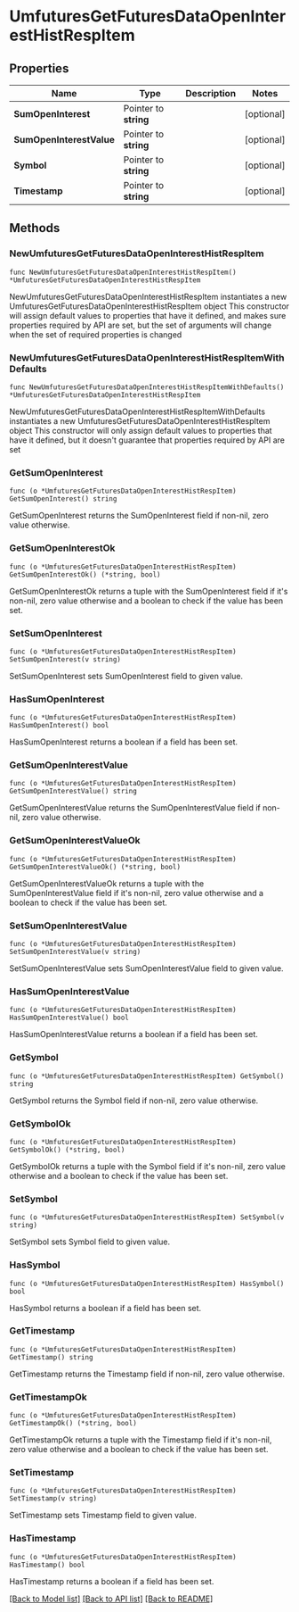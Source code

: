 # UmfuturesGetFuturesDataOpenInterestHistRespItem

## Properties

Name | Type | Description | Notes
------------ | ------------- | ------------- | -------------
**SumOpenInterest** | Pointer to **string** |  | [optional] 
**SumOpenInterestValue** | Pointer to **string** |  | [optional] 
**Symbol** | Pointer to **string** |  | [optional] 
**Timestamp** | Pointer to **string** |  | [optional] 

## Methods

### NewUmfuturesGetFuturesDataOpenInterestHistRespItem

`func NewUmfuturesGetFuturesDataOpenInterestHistRespItem() *UmfuturesGetFuturesDataOpenInterestHistRespItem`

NewUmfuturesGetFuturesDataOpenInterestHistRespItem instantiates a new UmfuturesGetFuturesDataOpenInterestHistRespItem object
This constructor will assign default values to properties that have it defined,
and makes sure properties required by API are set, but the set of arguments
will change when the set of required properties is changed

### NewUmfuturesGetFuturesDataOpenInterestHistRespItemWithDefaults

`func NewUmfuturesGetFuturesDataOpenInterestHistRespItemWithDefaults() *UmfuturesGetFuturesDataOpenInterestHistRespItem`

NewUmfuturesGetFuturesDataOpenInterestHistRespItemWithDefaults instantiates a new UmfuturesGetFuturesDataOpenInterestHistRespItem object
This constructor will only assign default values to properties that have it defined,
but it doesn't guarantee that properties required by API are set

### GetSumOpenInterest

`func (o *UmfuturesGetFuturesDataOpenInterestHistRespItem) GetSumOpenInterest() string`

GetSumOpenInterest returns the SumOpenInterest field if non-nil, zero value otherwise.

### GetSumOpenInterestOk

`func (o *UmfuturesGetFuturesDataOpenInterestHistRespItem) GetSumOpenInterestOk() (*string, bool)`

GetSumOpenInterestOk returns a tuple with the SumOpenInterest field if it's non-nil, zero value otherwise
and a boolean to check if the value has been set.

### SetSumOpenInterest

`func (o *UmfuturesGetFuturesDataOpenInterestHistRespItem) SetSumOpenInterest(v string)`

SetSumOpenInterest sets SumOpenInterest field to given value.

### HasSumOpenInterest

`func (o *UmfuturesGetFuturesDataOpenInterestHistRespItem) HasSumOpenInterest() bool`

HasSumOpenInterest returns a boolean if a field has been set.

### GetSumOpenInterestValue

`func (o *UmfuturesGetFuturesDataOpenInterestHistRespItem) GetSumOpenInterestValue() string`

GetSumOpenInterestValue returns the SumOpenInterestValue field if non-nil, zero value otherwise.

### GetSumOpenInterestValueOk

`func (o *UmfuturesGetFuturesDataOpenInterestHistRespItem) GetSumOpenInterestValueOk() (*string, bool)`

GetSumOpenInterestValueOk returns a tuple with the SumOpenInterestValue field if it's non-nil, zero value otherwise
and a boolean to check if the value has been set.

### SetSumOpenInterestValue

`func (o *UmfuturesGetFuturesDataOpenInterestHistRespItem) SetSumOpenInterestValue(v string)`

SetSumOpenInterestValue sets SumOpenInterestValue field to given value.

### HasSumOpenInterestValue

`func (o *UmfuturesGetFuturesDataOpenInterestHistRespItem) HasSumOpenInterestValue() bool`

HasSumOpenInterestValue returns a boolean if a field has been set.

### GetSymbol

`func (o *UmfuturesGetFuturesDataOpenInterestHistRespItem) GetSymbol() string`

GetSymbol returns the Symbol field if non-nil, zero value otherwise.

### GetSymbolOk

`func (o *UmfuturesGetFuturesDataOpenInterestHistRespItem) GetSymbolOk() (*string, bool)`

GetSymbolOk returns a tuple with the Symbol field if it's non-nil, zero value otherwise
and a boolean to check if the value has been set.

### SetSymbol

`func (o *UmfuturesGetFuturesDataOpenInterestHistRespItem) SetSymbol(v string)`

SetSymbol sets Symbol field to given value.

### HasSymbol

`func (o *UmfuturesGetFuturesDataOpenInterestHistRespItem) HasSymbol() bool`

HasSymbol returns a boolean if a field has been set.

### GetTimestamp

`func (o *UmfuturesGetFuturesDataOpenInterestHistRespItem) GetTimestamp() string`

GetTimestamp returns the Timestamp field if non-nil, zero value otherwise.

### GetTimestampOk

`func (o *UmfuturesGetFuturesDataOpenInterestHistRespItem) GetTimestampOk() (*string, bool)`

GetTimestampOk returns a tuple with the Timestamp field if it's non-nil, zero value otherwise
and a boolean to check if the value has been set.

### SetTimestamp

`func (o *UmfuturesGetFuturesDataOpenInterestHistRespItem) SetTimestamp(v string)`

SetTimestamp sets Timestamp field to given value.

### HasTimestamp

`func (o *UmfuturesGetFuturesDataOpenInterestHistRespItem) HasTimestamp() bool`

HasTimestamp returns a boolean if a field has been set.


[[Back to Model list]](../README.md#documentation-for-models) [[Back to API list]](../README.md#documentation-for-api-endpoints) [[Back to README]](../README.md)



